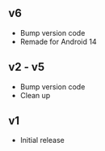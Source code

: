 ## v6
- Bump version code
- Remade for Android 14

## v2 - v5
- Bump version code
- Clean up

## v1 
- Initial release
